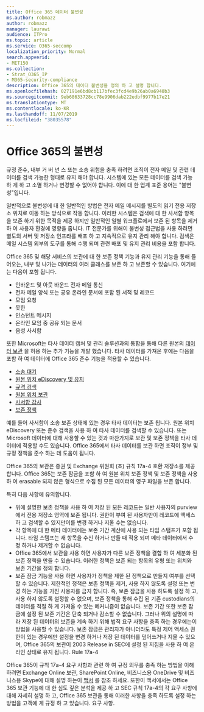 ```yaml
---
title: Office 365 데이터 불변성
ms.author: robmazz
author: robmazz
manager: laurawi
audience: ITPro
ms.topic: article
ms.service: O365-seccomp
localization_priority: Normal
search.appverid:
- MET150
ms.collection:
- Strat_O365_IP
- M365-security-compliance
description: Office 365의 데이터 불변성을 정의 하 고 설명 합니다.
ms.openlocfilehash: 027191e6bd8cb117bfec3fcd4e9b26ab0a6940b3
ms.sourcegitcommit: 9eb68633728cc78e9906dab222edbf9977b17e21
ms.translationtype: MT
ms.contentlocale: ko-KR
ms.lasthandoff: 11/07/2019
ms.locfileid: "38035578"
---
```

# <a name="immutability-in-office-365"></a>Office 365의 불변성

규정 준수, 내부 거 버 넌 스 또는 소송 위험을 충족 하려면 조직이 전자 메일 및 관련 데이터를 검색 가능한 형태로 유지 해야 합니다. 시스템에 있는 모든 데이터를 검색 가능 하 게 하 고 소멸 하거나 변경할 수 없어야 합니다. 이에 대 한 업계 표준 용어는 "불변성"입니다.

일반적으로 불변성에 대 한 일반적인 방법은 전자 메일 메시지를 별도의 읽기 전용 저장소 위치로 이동 하는 방식으로 작동 합니다. 이러한 시스템은 검색에 대 한 사서함 항목을 보존 하기 위한 목적을 제공 하지만 일반적인 일별 워크플로에서 보존 된 항목을 제거 하 여 사용자 환경에 영향을 줍니다. IT 전문가를 위해이 불변성 접근법을 사용 하려면 별도의 서버 및 저장소 인프라를 배포 하 고 지속적으로 유지 관리 해야 합니다. 검색은 메일 시스템 외부의 도구를 통해 수행 되며 관련 배포 및 유지 관리 비용을 포함 합니다.

Office 365 및 해당 서비스의 보관에 대 한 보존 정책 기능과 유지 관리 기능을 통해 들어오는, 내부 및 나가는 데이터의 여러 클래스를 보존 하 고 보존할 수 있습니다. 여기에는 다음이 포함 됩니다.

- 인바운드 및 아웃 바운드 전자 메일 통신
- 전자 메일 양식 또는 공유 온라인 문서에 포함 된 서적 및 레코드
- 모임 요청
- 못한
- 인스턴트 메시지
- 온라인 모임 중 공유 되는 문서
- 음성 사서함

또한 Microsoft는 타사 데이터 캡처 및 관리 솔루션과의 통합을 통해 다른 원본의 [데이터 보관](https://support.office.com/article/Archiving-third-party-data-in-Office-365-0ce338d5-3666-4a18-86ab-c6910ff408cc) 을 허용 하는 추가 기능을 개발 했습니다. 타사 데이터를 가져온 후에는 다음을 포함 하 여 데이터에 Office 365 준수 기능을 적용할 수 있습니다.

- [소송 대기](https://docs.microsoft.com/microsoft-365/compliance/create-a-litigation-hold)
- [원본 위치 eDiscovery 및 유지](https://docs.microsoft.com/microsoft-365/compliance/manage-legal-investigations)
- [규격 검색](https://docs.microsoft.com/microsoft-365/compliance/search-for-content)
- [원본 위치 보관](https://docs.microsoft.com/microsoft-365/compliance/enable-archive-mailboxes)
- [사서함 감사](https://docs.microsoft.com/microsoft-365/compliance/enable-mailbox-auditing)
- [보존 정책](https://docs.microsoft.com/microsoft-365/compliance/retention-policies)

예를 들어 사서함이 소송 보존 상태에 있는 경우 타사 데이터는 보존 됩니다. 원본 위치 eDiscovery 또는 준수 검색을 사용 하 여 타사 데이터를 검색할 수 있습니다. 또는 Microsoft 데이터에 대해 사용할 수 있는 것과 마찬가지로 보관 및 보존 정책을 타사 데이터에 적용할 수도 있습니다. Office 365에서 타사 데이터를 보관 하면 조직이 정부 및 규정 정책을 준수 하는 데 도움이 됩니다.

Office 365의 보관은 증권 및 Exchange 위원회 (초) 규칙 17a-4 호환 저장소를 제공 합니다. Office 365는 보존 잠금을 포함 하 여 원본 위치 보존 정책 및 보존 정책을 사용 하 여 erasable 되지 않은 형식으로 수집 된 모든 데이터의 영구 파일을 보존 합니다.

특히 다음 사항에 유의합니다.

- 위에 설명한 보존 정책을 사용 하 여 저장 된 모든 레코드는 일반 사용자의 purview에서 전용 저장소 영역에 보존 됩니다. 권한이 부여 된 사용자만이 레코드에 액세스 하 고 검색할 수 있지만이를 변경 하거나 지울 수는 없습니다.
- 각 항목에 대 한 메타 데이터에는 보존 기간 계산에 사용 되는 타임 스탬프가 포함 됩니다. 타임 스탬프는 새 항목을 수신 하거나 만들 때 적용 되며 메타 데이터에서 수정 하거나 제거할 수 없습니다.
- Office 365에서 보관을 사용 하면 사용자가 다른 보존 정책을 결합 하 여 세분화 된 보존 정책을 만들 수 있습니다. 이러한 정책은 보존 되는 항목의 유형 또는 위치와 보존 기간을 정의 합니다.
- 보존 잠금 기능을 사용 하면 사용자가 정책을 제한 된 정책으로 만들지 여부를 선택할 수 있습니다. 제한적인 정책은 보존 정책을 제거, 사용 하지 않도록 설정 또는 변경 하는 기능을 가진 사용자를 금지 합니다. 즉, 보존 잠금을 사용 하도록 설정 하 고, 사용 하지 않도록 설정할 수 없으며, 보존 정책을 통해 수집 된 기존 custodians의 데이터를 적절 하 게 가져올 수 있는 메커니즘이 없습니다. 보존 기간 또한 보존 잠금에 설정 된 보존 기간은 단축 되거나 감소할 수 없습니다. 그러나 위의 설명에 따라 저장 된 데이터의 보존을 계속 하기 위해 법적 요구 사항을 충족 하는 경우에는이 방법을 사용할 수 있습니다. 보존 잠금은 관리자가 아니더라도 특정 제어 액세스 권한이 있는 경우에만 설정을 변경 하거나 저장 된 데이터를 덮어쓰거나 지울 수 있으며, Office 365의 보관이 2003 Release in SEC에 설정 된 지침을 사용 하 여 온라인 상태로 유지 됩니다. Rule 17a-4

Office 365이 규칙 17a-4 요구 사항과 관련 하 여 규정 의무를 충족 하는 방법을 이해 하려면 Exchange Online 보관, SharePoint Online, 비즈니스용 OneDrive 및 비즈니스용 Skype에 대해 설명 하는이 [백서](https://go.microsoft.com/fwlink/?linkid=830440) 를 참조 하세요. 또한이 백서에서는 Office 365 보관 기능에 대 한 심도 깊은 분석을 제공 하 고 SEC 규칙 17a-4의 각 요구 사항에 대해 자세히 설명 하 고, Office 365 보관을 통해 이러한 사항을 충족 하도록 설정 하는 방법을 고객에 게 규정 하 고 있습니다. 요구 사항.